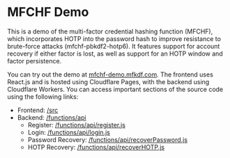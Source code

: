 # MFCHF Demo

This is a demo of the multi-factor credential hashing function (MFCHF), which incorporates HOTP into the password hash to improve resistance to brute-force attacks (mfchf-pbkdf2-hotp6). It features support for account recovery if either factor is lost, as well as support for an HOTP window and factor persistence.

You can try out the demo at [mfchf-demo.mfkdf.com](https://mfchf-demo.mfkdf.com/). The frontend uses React.js and is hosted using Cloudflare Pages, with the backend using Cloudflare Workers. You can access important sections of the source code using the following links:

- Frontend: [/src](https://github.com/multifactor/mfchf-demo/tree/main/src)
- Backend: [/functions/api](https://github.com/multifactor/mfchf-demo/tree/main/functions/api)
  - Register: [/functions/api/register.js](https://github.com/multifactor/mfchf-demo/blob/main/functions/api/register.js)
  - Login: [/functions/api/login.js](https://github.com/multifactor/mfchf-demo/blob/main/functions/api/login.js)
  - Password Recovery: [/functions/api/recoverPassword.js](https://github.com/multifactor/mfchf-demo/blob/main/functions/api/recoverPassword.js)
  - HOTP Recovery: [/functions/api/recoverHOTP.js](https://github.com/multifactor/mfchf-demo/blob/main/functions/api/recoverHOTP.js)
